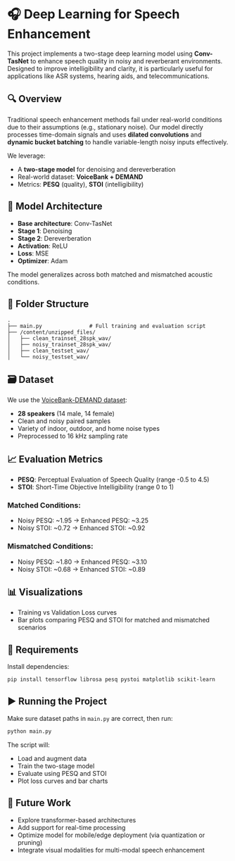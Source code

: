 # 🎧 Deep Learning for Speech Enhancement

This project implements a two-stage deep learning model using **Conv-TasNet** to enhance speech quality in noisy and reverberant environments. Designed to improve intelligibility and clarity, it is particularly useful for applications like ASR systems, hearing aids, and telecommunications.

## 🔍 Overview

Traditional speech enhancement methods fail under real-world conditions due to their assumptions (e.g., stationary noise). Our model directly processes time-domain signals and uses **dilated convolutions** and **dynamic bucket batching** to handle variable-length noisy inputs effectively.

We leverage:

- A **two-stage model** for denoising and dereverberation
- Real-world dataset: **VoiceBank + DEMAND**
- Metrics: **PESQ** (quality), **STOI** (intelligibility)

## 🧠 Model Architecture

- **Base architecture**: Conv-TasNet
- **Stage 1**: Denoising
- **Stage 2**: Dereverberation
- **Activation**: ReLU
- **Loss**: MSE  
- **Optimizer**: Adam

The model generalizes across both matched and mismatched acoustic conditions.

## 📁 Folder Structure

```
.
├── main.py               # Full training and evaluation script
├── /content/unzipped_files/
│   ├── clean_trainset_28spk_wav/
│   ├── noisy_trainset_28spk_wav/
│   ├── clean_testset_wav/
│   └── noisy_testset_wav/
```

## 🗃 Dataset

We use the [VoiceBank-DEMAND dataset](https://datashare.ed.ac.uk/handle/10283/2791):

- **28 speakers** (14 male, 14 female)
- Clean and noisy paired samples
- Variety of indoor, outdoor, and home noise types
- Preprocessed to 16 kHz sampling rate

## 📈 Evaluation Metrics

- **PESQ**: Perceptual Evaluation of Speech Quality (range -0.5 to 4.5)
- **STOI**: Short-Time Objective Intelligibility (range 0 to 1)

### Matched Conditions:
- Noisy PESQ: ~1.95 → Enhanced PESQ: ~3.25
- Noisy STOI: ~0.72 → Enhanced STOI: ~0.92

### Mismatched Conditions:
- Noisy PESQ: ~1.80 → Enhanced PESQ: ~3.10
- Noisy STOI: ~0.68 → Enhanced STOI: ~0.89

## 📊 Visualizations

- Training vs Validation Loss curves
- Bar plots comparing PESQ and STOI for matched and mismatched scenarios

## 🔧 Requirements

Install dependencies:

```bash
pip install tensorflow librosa pesq pystoi matplotlib scikit-learn
```

## ▶️ Running the Project

Make sure dataset paths in `main.py` are correct, then run:

```bash
python main.py
```

The script will:
- Load and augment data
- Train the two-stage model
- Evaluate using PESQ and STOI
- Plot loss curves and bar charts

## 🧩 Future Work

- Explore transformer-based architectures
- Add support for real-time processing
- Optimize model for mobile/edge deployment (via quantization or pruning)
- Integrate visual modalities for multi-modal speech enhancement

